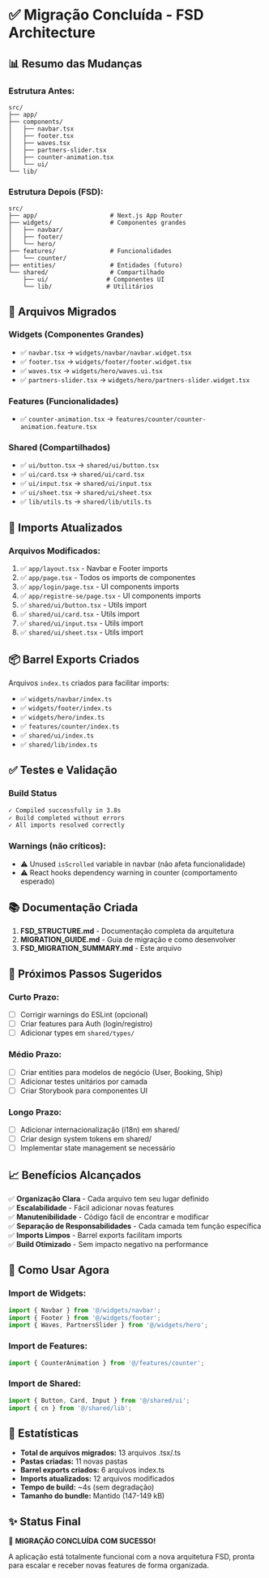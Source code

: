 # ✅ Migração Concluída - FSD Architecture

## 📊 Resumo das Mudanças

### Estrutura Antes:
```
src/
├── app/
├── components/
│   ├── navbar.tsx
│   ├── footer.tsx
│   ├── waves.tsx
│   ├── partners-slider.tsx
│   ├── counter-animation.tsx
│   └── ui/
└── lib/
```

### Estrutura Depois (FSD):
```
src/
├── app/                    # Next.js App Router
├── widgets/                # Componentes grandes
│   ├── navbar/
│   ├── footer/
│   └── hero/
├── features/               # Funcionalidades
│   └── counter/
├── entities/               # Entidades (futuro)
└── shared/                 # Compartilhado
    ├── ui/                # Componentes UI
    └── lib/               # Utilitários
```

## 📁 Arquivos Migrados

### Widgets (Componentes Grandes)
- ✅ `navbar.tsx` → `widgets/navbar/navbar.widget.tsx`
- ✅ `footer.tsx` → `widgets/footer/footer.widget.tsx`
- ✅ `waves.tsx` → `widgets/hero/waves.ui.tsx`
- ✅ `partners-slider.tsx` → `widgets/hero/partners-slider.widget.tsx`

### Features (Funcionalidades)
- ✅ `counter-animation.tsx` → `features/counter/counter-animation.feature.tsx`

### Shared (Compartilhados)
- ✅ `ui/button.tsx` → `shared/ui/button.tsx`
- ✅ `ui/card.tsx` → `shared/ui/card.tsx`
- ✅ `ui/input.tsx` → `shared/ui/input.tsx`
- ✅ `ui/sheet.tsx` → `shared/ui/sheet.tsx`
- ✅ `lib/utils.ts` → `shared/lib/utils.ts`

## 🔄 Imports Atualizados

### Arquivos Modificados:
1. ✅ `app/layout.tsx` - Navbar e Footer imports
2. ✅ `app/page.tsx` - Todos os imports de componentes
3. ✅ `app/login/page.tsx` - UI components imports
4. ✅ `app/registre-se/page.tsx` - UI components imports
5. ✅ `shared/ui/button.tsx` - Utils import
6. ✅ `shared/ui/card.tsx` - Utils import
7. ✅ `shared/ui/input.tsx` - Utils import
8. ✅ `shared/ui/sheet.tsx` - Utils import

## 📦 Barrel Exports Criados

Arquivos `index.ts` criados para facilitar imports:
- ✅ `widgets/navbar/index.ts`
- ✅ `widgets/footer/index.ts`
- ✅ `widgets/hero/index.ts`
- ✅ `features/counter/index.ts`
- ✅ `shared/ui/index.ts`
- ✅ `shared/lib/index.ts`

## ✅ Testes e Validação

### Build Status
```bash
✓ Compiled successfully in 3.8s
✓ Build completed without errors
✓ All imports resolved correctly
```

### Warnings (não críticos):
- ⚠️ Unused `isScrolled` variable in navbar (não afeta funcionalidade)
- ⚠️ React hooks dependency warning in counter (comportamento esperado)

## 📚 Documentação Criada

1. **FSD_STRUCTURE.md** - Documentação completa da arquitetura
2. **MIGRATION_GUIDE.md** - Guia de migração e como desenvolver
3. **FSD_MIGRATION_SUMMARY.md** - Este arquivo

## 🎯 Próximos Passos Sugeridos

### Curto Prazo:
- [ ] Corrigir warnings do ESLint (opcional)
- [ ] Criar features para Auth (login/registro)
- [ ] Adicionar types em `shared/types/`

### Médio Prazo:
- [ ] Criar entities para modelos de negócio (User, Booking, Ship)
- [ ] Adicionar testes unitários por camada
- [ ] Criar Storybook para componentes UI

### Longo Prazo:
- [ ] Adicionar internacionalização (i18n) em shared/
- [ ] Criar design system tokens em shared/
- [ ] Implementar state management se necessário

## 📈 Benefícios Alcançados

✅ **Organização Clara** - Cada arquivo tem seu lugar definido  
✅ **Escalabilidade** - Fácil adicionar novas features  
✅ **Manutenibilidade** - Código fácil de encontrar e modificar  
✅ **Separação de Responsabilidades** - Cada camada tem função específica  
✅ **Imports Limpos** - Barrel exports facilitam imports  
✅ **Build Otimizado** - Sem impacto negativo na performance  

## 🚀 Como Usar Agora

### Import de Widgets:
```typescript
import { Navbar } from '@/widgets/navbar';
import { Footer } from '@/widgets/footer';
import { Waves, PartnersSlider } from '@/widgets/hero';
```

### Import de Features:
```typescript
import { CounterAnimation } from '@/features/counter';
```

### Import de Shared:
```typescript
import { Button, Card, Input } from '@/shared/ui';
import { cn } from '@/shared/lib';
```

## 📝 Estatísticas

- **Total de arquivos migrados:** 13 arquivos .tsx/.ts
- **Pastas criadas:** 11 novas pastas
- **Barrel exports criados:** 6 arquivos index.ts
- **Imports atualizados:** 12 arquivos modificados
- **Tempo de build:** ~4s (sem degradação)
- **Tamanho do bundle:** Mantido (147-149 kB)

## ✨ Status Final

🎉 **MIGRAÇÃO CONCLUÍDA COM SUCESSO!**

A aplicação está totalmente funcional com a nova arquitetura FSD, pronta para escalar e receber novas features de forma organizada.
